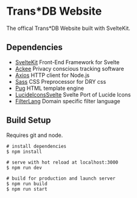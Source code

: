 # Trans*DB Website

The offical Trans*DB Website built with SvelteKit.

## Dependencies

- [SvelteKit](https://kit.svelte.dev/) Front-End Framework for Svelte
- [Ackee](https://github.com/electerious/ackee-tracker) Privacy conscious tracking software
- [Axios](https://github.com/axios/axios) HTTP client for Node.js
- [Sass](https://sass-lang.com/) CSS Preprocessor for DRY css
- [Pug](https://pugjs.org/) HTML template engine
- [LucideIconsSvelte](https://www.npmjs.com/package/lucide-icons-svelte) Svelte Port of Lucide Icons
- [FilterLang](https://github.com/TransDB-de/filter-lang) Domain specific filter language

## Build Setup

Requires git and node.

```
# install dependencies
$ npm install

# serve with hot reload at localhost:3000
$ npm run dev

# build for production and launch server
$ npm run build
$ npm run start
```
